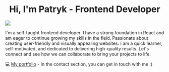 <h1 align="center"> Hi, I'm Patryk - Frontend Developer </h1>


![](https://komarev.com/ghpvc/?username=paruut&color=dc143c)

I'm a self-taught frontend developer. I have a strong foundation in React and am eager to continue growing my skills in the field. Passionate about creating user-friendly and visually appealing websites. I am a quick learner, self-motivated, and dedicated to delivering high-quality results. Let's connect and see how we can collaborate to bring your projects to life.

💻 [My portfolio](https://paruut.github.io/portfolio/) - In the contact section, you can get in touch with me :)




